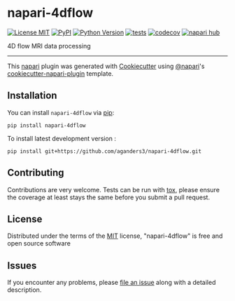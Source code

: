 # napari-4dflow

[![License MIT](https://img.shields.io/pypi/l/napari-4dflow.svg?color=green)](https://github.com/aganders3/napari-4dflow/raw/main/LICENSE)
[![PyPI](https://img.shields.io/pypi/v/napari-4dflow.svg?color=green)](https://pypi.org/project/napari-4dflow)
[![Python Version](https://img.shields.io/pypi/pyversions/napari-4dflow.svg?color=green)](https://python.org)
[![tests](https://github.com/aganders3/napari-4dflow/workflows/tests/badge.svg)](https://github.com/aganders3/napari-4dflow/actions)
[![codecov](https://codecov.io/gh/aganders3/napari-4dflow/branch/main/graph/badge.svg)](https://codecov.io/gh/aganders3/napari-4dflow)
[![napari hub](https://img.shields.io/endpoint?url=https://api.napari-hub.org/shields/napari-4dflow)](https://napari-hub.org/plugins/napari-4dflow)

4D flow MRI data processing

----------------------------------

This [napari] plugin was generated with [Cookiecutter] using [@napari]'s [cookiecutter-napari-plugin] template.

<!--
Don't miss the full getting started guide to set up your new package:
https://github.com/napari/cookiecutter-napari-plugin#getting-started

and review the napari docs for plugin developers:
https://napari.org/stable/plugins/index.html
-->

## Installation

You can install `napari-4dflow` via [pip]:

    pip install napari-4dflow



To install latest development version :

    pip install git+https://github.com/aganders3/napari-4dflow.git


## Contributing

Contributions are very welcome. Tests can be run with [tox], please ensure
the coverage at least stays the same before you submit a pull request.

## License

Distributed under the terms of the [MIT] license,
"napari-4dflow" is free and open source software

## Issues

If you encounter any problems, please [file an issue] along with a detailed description.

[napari]: https://github.com/napari/napari
[Cookiecutter]: https://github.com/audreyr/cookiecutter
[@napari]: https://github.com/napari
[MIT]: http://opensource.org/licenses/MIT
[BSD-3]: http://opensource.org/licenses/BSD-3-Clause
[GNU GPL v3.0]: http://www.gnu.org/licenses/gpl-3.0.txt
[GNU LGPL v3.0]: http://www.gnu.org/licenses/lgpl-3.0.txt
[Apache Software License 2.0]: http://www.apache.org/licenses/LICENSE-2.0
[Mozilla Public License 2.0]: https://www.mozilla.org/media/MPL/2.0/index.txt
[cookiecutter-napari-plugin]: https://github.com/napari/cookiecutter-napari-plugin

[file an issue]: https://github.com/aganders3/napari-4dflow/issues

[napari]: https://github.com/napari/napari
[tox]: https://tox.readthedocs.io/en/latest/
[pip]: https://pypi.org/project/pip/
[PyPI]: https://pypi.org/
